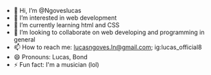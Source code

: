 - 👋 Hi, I’m @Ngoveslucas
- 👀 I’m interested in web development
- 🌱 I’m currently learning html and CSS
- 💞️ I’m looking to collaborate on web developing and programming in general
- 📫 How to reach me: lucasngoves.ln@gmail.com; ig:lucas_official8
- 😄 Pronouns: Lucas, Bond
- ⚡ Fun fact: I'm a musician (lol)

<!---
Ngoveslucas/Ngoveslucas is a ✨ special ✨ repository because its `README.md` (this file) appears on your GitHub profile.
You can click the Preview link to take a look at your changes.
--->
